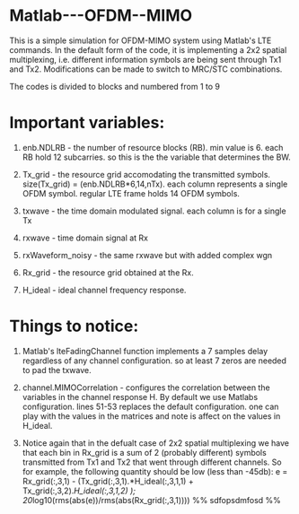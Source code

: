 # Matlab---OFDM--MIMO

This is a simple simulation for OFDM-MIMO system using Matlab's LTE commands.
In the default form of the code, it is implementing a 2x2 spatial multiplexing, i.e. different information symbols are being sent through Tx1 and Tx2.
Modifications can be made to switch to MRC/STC combinations.

The codes is divided to blocks and numbered from 1 to 9

# Important variables:
1) enb.NDLRB - the number of resource blocks (RB). min value is 6.
each RB hold 12 subcarries. so this is the the variable that determines the BW.

2) Tx_grid - the resource grid accomodating the transmitted symbols.
size(Tx_grid) = (enb.NDLRB*6,14,nTx). each column represents a single OFDM symbol. regular LTE frame holds 14 OFDM symbols.

3) txwave - the time domain modulated signal. each column is for a single Tx

4) rxwave - time domain signal at Rx
5) rxWaveform_noisy - the same rxwave but with added complex wgn

6) Rx_grid - the resource grid obtained at the Rx.

7) H_ideal - ideal channel frequency response.

# Things to notice:
1) Matlab's lteFadingChannel function implements a 7 samples delay regardless of any channel configuration. so at least 7 zeros are needed to pad the txwave.

2) channel.MIMOCorrelation - configures the correlation between the variables in the channel response H.
By default we use Matlabs configuration. lines 51-53 replaces the default configuration. one can play with the values in the matrices and note is affect on the values in H_ideal.

3) Notice again that in the defualt case of 2x2 spatial multiplexing we have that each bin in Rx_grid is a sum of 2 (probably different) symbols transmitted from Tx1 and Tx2 that went through different channels.
So for example, the following quantity should be low (less than -45db):
e = Rx_grid(:,3,1) - (Tx_grid(:,3,1).*H_ideal(:,3,1,1) + Tx_grid(:,3,2).*H_ideal(:,3,1,2) );
20*log10(rms(abs(e))/rms(abs(Rx_grid(:,3,1))))
%%
sdfopsdmfosd
%%
